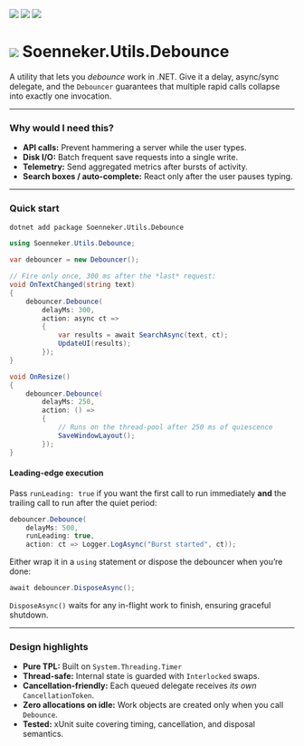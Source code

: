 ﻿[![](https://img.shields.io/nuget/v/soenneker.utils.debounce.svg?style=for-the-badge)](https://www.nuget.org/packages/soenneker.utils.debounce/)
[![](https://img.shields.io/github/actions/workflow/status/soenneker/soenneker.utils.debounce/publish-package.yml?style=for-the-badge)](https://github.com/soenneker/soenneker.utils.debounce/actions/workflows/publish-package.yml)
[![](https://img.shields.io/nuget/dt/soenneker.utils.debounce.svg?style=for-the-badge)](https://www.nuget.org/packages/soenneker.utils.debounce/)

# ![](https://user-images.githubusercontent.com/4441470/224455560-91ed3ee7-f510-4041-a8d2-3fc093025112.png) Soenneker.Utils.Debounce

A utility that lets you *debounce* work in .NET.
Give it a delay, async/sync delegate, and the `Debouncer` guarantees that multiple rapid calls collapse into exactly one invocation.

---

### Why would I need this?

* **API calls:** Prevent hammering a server while the user types.
* **Disk I/O:** Batch frequent save requests into a single write.
* **Telemetry:** Send aggregated metrics after bursts of activity.
* **Search boxes / auto-complete:** React only after the user pauses typing.

---

### Quick start

```bash
dotnet add package Soenneker.Utils.Debounce
```

```csharp
using Soenneker.Utils.Debounce;

var debouncer = new Debouncer();

// Fire only once, 300 ms after the *last* request:
void OnTextChanged(string text)
{
    debouncer.Debounce(
        delayMs: 300,
        action: async ct =>
        {
            var results = await SearchAsync(text, ct);
            UpdateUI(results);
        });
}

void OnResize()
{
    debouncer.Debounce(
        delayMs: 250,
        action: () =>
        {
            // Runs on the thread-pool after 250 ms of quiescence
            SaveWindowLayout();
        });
}
```

#### Leading-edge execution

Pass `runLeading: true` if you want the first call to run immediately **and** the trailing call to run after the quiet period:

```csharp
debouncer.Debounce(
    delayMs: 500,
    runLeading: true,
    action: ct => Logger.LogAsync("Burst started", ct));
```

Either wrap it in a `using` statement or dispose the debouncer when you’re done:

```csharp
await debouncer.DisposeAsync();
```

`DisposeAsync()` waits for any in-flight work to finish, ensuring graceful shutdown.

---

### Design highlights

* **Pure TPL:** Built on `System.Threading.Timer`
* **Thread-safe:** Internal state is guarded with `Interlocked` swaps.
* **Cancellation-friendly:** Each queued delegate receives *its own* `CancellationToken`.
* **Zero allocations on idle:** Work objects are created only when you call `Debounce`.
* **Tested:** xUnit suite covering timing, cancellation, and disposal semantics.